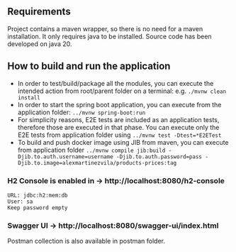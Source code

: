 ## Requirements

Project contains a maven wrapper, so there is no need for a maven installation.
It only requires java to be installed. Source code has been developed on java 20.

## How to build and run the application

- In order to test/build/package all the modules, you can execute the intended action from root/parent folder on a terminal: e.g. `./mvnw clean install`
- In order to start the spring boot application, you can execute from the application folder: `../mvnw spring-boot:run`
- For simplicity reasons, E2E tests are included as an application tests, therefore those are executed in that phase. You can execute only the E2E tests from application folder using `../mvnw test -Dtest=*E2ETest`
- To build and push docker image using JIB from maven, you can execute from application folder `../mvnw compile jib:build -Djib.to.auth.username=username -Djib.to.auth.password=pass -Djib.to.image=alexmartinezvila/products-prices:tag`

### H2 Console is enabled in -> http://localhost:8080/h2-console 
    URL: jdbc:h2:mem:db
    User: sa
    Keep password empty


### Swagger UI -> http://localhost:8080/swagger-ui/index.html

Postman collection is also available in postman folder.